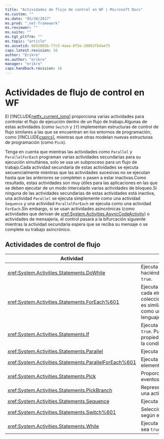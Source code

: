 ```yaml
---
title: "Actividades de flujo de control en WF | Microsoft Docs"
ms.custom: ""
ms.date: "03/30/2017"
ms.prod: ".net-framework"
ms.reviewer: ""
ms.suite: ""
ms.tgt_pltfrm: ""
ms.topic: "article"
ms.assetid: 6892885b-f7c5-4aea-8f5e-28863fb4ae75
caps.latest.revision: 16
author: "Erikre"
ms.author: "erikre"
manager: "erikre"
caps.handback.revision: 16
---
```

# Actividades de flujo de control en WF
El [!INCLUDE[netfx_current_long](../../../includes/netfx-current-long-md.md)] proporciona varias actividades para controlar el flujo de ejecución dentro de un flujo de trabajo.Algunas de estas actividades \(como `Switch` y `If`\) implementan estructuras de control de flujo similares a las que se encuentran en los entornos de programación, como [!INCLUDE[csprcs](../../../includes/csprcs-md.md)], mientras que otras modelan nuevas estructuras de programación \(como `Pick`\).  
  
 Tenga en cuenta que mientras las actividades como `Parallel` y `ParallelForEach` programan varias actividades secundarias para su ejecución simultánea, solo se usa un subproceso para un flujo de trabajo.Cada actividad secundaria de estas actividades se ejecuta secuencialmente mientras que las actividades sucesivas no se ejecutan hasta que las anteriores se completen o pasen a estar inactivas.Como resultado, estas actividades son muy útiles para las aplicaciones en las que se deben ejecutar de un modo intercalado varias actividades de bloqueo.Si ninguna de las actividades secundarias de estas actividades está inactiva, una actividad `Parallel` se ejecuta simplemente como una actividad `Sequence` y una actividad `ParallelForEach` se ejecuta como una actividad `ForEach`.Sin embargo, si se usan actividades asincrónicas \(como actividades que derivan de <xref:System.Activities.AsyncCodeActivity>\) o actividades de mensajería, el control pasará a la bifurcación siguiente mientras la actividad secundaria espera que se reciba su mensaje o se complete su trabajo asincrónico.  
  
## Actividades de control de flujo  
  
|Actividad|Descripción|  
|---------------|-----------------|  
|<xref:System.Activities.Statements.DoWhile>|Ejecuta las actividades contenidas una vez y continúa haciéndolo mientras que haya una condición con el valor `true`.|  
|<xref:System.Activities.Statements.ForEach%601>|Ejecuta una instrucción incrustada en secuencia para cada elemento de una colección.<xref:System.Activities.Statements.ForEach%601> es similar a la palabra clave `foreach`, pero se implementa como una actividad en lugar de como una instrucción de lenguaje.|  
|<xref:System.Activities.Statements.If>|Ejecuta las actividades contenidas si una condición es `true`. Puede ejecutar actividades contenidas en la propiedad <xref:System.Activities.Statements.If.Else%2A> si la condición es `false`.|  
|<xref:System.Activities.Statements.Parallel>|Ejecuta las actividades contenidas en paralelo.|  
|<xref:System.Activities.Statements.ParallelForEach%601>|Ejecuta una instrucción incrustada en paralelo para cada elemento de una colección.|  
|<xref:System.Activities.Statements.Pick>|Proporciona el modelado del flujo de control basado en eventos.|  
|<xref:System.Activities.Statements.PickBranch>|Representa una ruta de acceso de ejecución potencial en una actividad <xref:System.Activities.Statements.Pick>.|  
|<xref:System.Activities.Statements.Sequence>|Ejecuta las actividades contenidas en secuencia.|  
|<xref:System.Activities.Statements.Switch%601>|Selecciona una opción de varias actividades que ejecutar, según el valor de una expresión determinada.|  
|<xref:System.Activities.Statements.While>|Ejecuta las actividades contenidas mientras una condición sea `true`.|